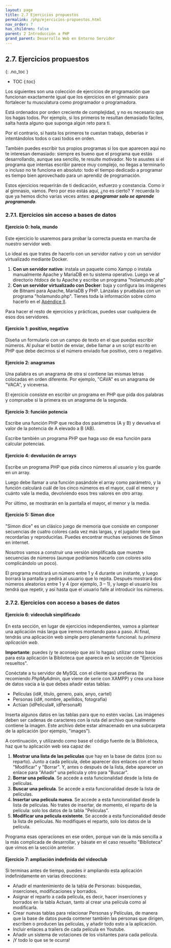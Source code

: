 ```yaml
---
layout: page
title: 2.7 Ejercicios propuestos
permalink: /php/ejercicios-propuestos.html
nav_order: 7
has_children: false
parent: 2 Introducción a PHP
grand_parent: Desarrollo Web en Entorno Servidor
---
```



## 2.7. Ejercicios propuestos
{: .no_toc }

- TOC
{:toc}

Los siguientes son una colección de ejercicios de programación que funcionan exactamente igual que los ejercicios en el gimnasio: para fortalecer tu musculatura como programador o programadora.

Está ordenados por orden creciente de complejidad, y no es necesario que los hagas todos. Por ejemplo, si los primeros te resultan demasiado fáciles, salta hasta alguno que suponga algún reto para ti.

Por el contrario, si hasta los primeros te cuestan trabajo, deberías ir intentándolos todos o casi todos en orden.

También puedes escribir tus propios programas si los que aparecen aquí no te interesan demasiado: siempre es bueno que el programa que estás desarrollando, aunque sea sencillo, te resulte motivador. No te asustes si el programa que intentas escribir parece muy complejo, no llegas a terminarlo o incluso no te funciona en absoluto: todo el tiempo dedicado a programar es tiempo bien aprovechado para un aprendiz de programación.

Estos ejercicios requerirán de ti dedicación, esfuerzo y constancia. Como ir al gimnasio, vamos. Pero por eso estás aquí, ¿no es cierto? Y recuerda lo que ya hemos dicho varias veces antes: ***a programar solo se aprende programando***.

### 2.7.1. Ejercicios sin acceso a bases de datos

#### Ejercicio 0: hola, mundo

Este ejercicio lo usaremos para probar la correcta puesta en marcha de nuestro servidor web. 

Lo ideal es que trates de hacerlo con un servidor nativo y con un servidor virtualizado mediante Docker.

1. **Con un servidor nativo**: instala un paquete como Xampp o instala manualmente Apache y MariaDB en tu sistema operativo. Luego ve al directorio *htdocs* de tu Apache y escribe un programa "holamundo.php"
2. **Con un servidor virtualizado con Docker**: baja y configura las imágenes de Bitnami para Apache, MariaDB y PHP. Lánzalas y pruébalas con un programa "holamundo.php". Tienes toda la información sobre cómo hacerlo en el [Apéndice II](/docs/dwes/_site/docker/).

Para hacer el resto de ejercicios y prácticas, puedes usar cualquiera de esos dos servidores.

#### Ejercicio 1: positivo, negativo

Diseña un formulario con un campo de texto en el que puedas escribir números. Al pulsar el botón de enviar, debe llamar a un script escrito en PHP que debe decirnos si el número enviado fue positivo, cero o negativo.

#### Ejercicio 2: anagramas

Una palabra es un anagrama de otra si contiene las mismas letras colocadas en orden diferente. Por ejemplo, "CAVA" es un anagrama de "VACA", y viceversa.

El ejercicio consiste en escribir un programa en PHP que pida dos palabras y compruebe si la primera es un anagrama de la segunda.

#### Ejercicio 3: función potencia

Escribe una función PHP que reciba dos parámetros (A y B) y devuelva el valor de la potencia de A elevado a B (AB). 

Escribe también un programa PHP que haga uso de esa función para calcular potencias.

#### Ejercicio 4: devolución de arrays

Escribe un programa PHP que pida cinco números al usuario y los guarde en un array. 

Luego debe llamar a una función pasándole el array como parámetro, y la función calculará cuál de los cinco números es el mayor, cuál el menor y cuánto vale la media, devolviendo esos tres valores en otro array. 

Por último, se mostrarán en la pantalla el mayor, el menor y la media.

#### Ejercicio 5: Simon dice

"Simon dice" es un clásico juego de memoria que consiste en componer secuencias de cuatro colores cada vez más largas, y el jugador tiene que recordarlas y reproducirlas. Puedes encontrar muchas versiones de Simon en internet.

Nosotros vamos a construir una versión simplificada que muestre secuencias de números (aunque podríamos hacerlo con colores sólo complicándolo un poco).

El programa mostrará un número entre 1 y 4 durante un instante, y luego borrará la pantalla y pedirá al usuario que lo repita. Después mostrará dos números aleatorios entre 1 y 4 (por ejemplo, 3 – 1), y luego el usuario los tendrá que repetir, y así hasta que el usuario falle al introducir los números.

### 2.7.2. Ejercicios con acceso a bases de datos

#### Ejercicio 6: videoclub simplificado

En esta sección, en lugar de ejercicios independientes, vamos a plantear una aplicación más larga que iremos montando paso a paso. Al final, tendrás una aplicación web simple pero plenamente funcional: *tu primera aplicación web*.

**Importante**: puedes (y te aconsejo que así lo hagas) utilizar como base para esta aplicación la Biblioteca que aparecía en la sección de "Ejercicios resueltos".

Conéctate a tu servidor de MySQL con el cliente que prefieras (te recomiendo *PhpMyAdmin*, que viene de serie con XAMPP) y crea una base de datos vacía a la que debes añadir estas tablas:

* Películas (id#, titulo, genero, pais, anyo, cartel)
* Personas (id#, nombre, apellidos, fotografia)
* Actúan (idPelicula#, idPersona#)

Inserta algunos datos en las tablas para que no estén vacías. Las imágenes deben ser cadenas de caracteres con la ruta del archivo que realmente contiene la imagen. Este archivo debe estar almacenado en una subcarpeta de la aplicación (por ejemplo, "images").

A continuación, y utilizando como base el código fuente de la Biblioteca, haz que tu aplicación web sea capaz de:

1. **Mostrar una lista de las películas** que hay en la base de datos (con su reparto). Junto a cada película, debe aparecer dos enlaces con el texto "Modificar" y "Borrar". Y, antes o después de la lista, debe aparecer un enlace para "Añadir" una película y otro para "Buscar".
2. **Borrar una película**. Se accede a esta funcionalidad desde la lista de películas.
3. **Buscar una película**. Se accede a esta funcionalidad desde la lista de películas.
4. **Insertar una película nueva**. Se accede a esta funcionalidad desde la lista de películas. No trates de insertar, de momento, el reparto de la película: solo los datos de la tabla "Películas".
5. **Modificar una película existente**. Se accede a esta funcionalidad desde la lista de películas. No modifiques el reparto, solo los datos de la película.

Programa esas operaciones en ese orden, porque van de la más sencilla a la más complicada de desarrollar, y básate en el caso resuelto "Biblioteca" que vimos en la sección anterior.

#### Ejercicio 7: ampliación indefinida del videoclub

Si terminas antes de tiempo, puedes ir ampliando esta aplicación indefinidamente en varias direcciones:

* Añadir el mantenimiento de la tabla de Personas: búsquedas, inserciones, modificaciones y borrados.
* Asignar el reparto a cada película, es decir, hacer inserciones y borrados en la tabla Actuan, tanto al crear una película como al modificarla.
* Crear nuevas tablas para relacionar Personas y Películas, de manera que la base de datos pueda contener también las personas que dirigen, escriben o producen las películas, y añadir todo esto a la aplicación.
* Incluir enlaces a trailers de cada película en Youtube.
* Añadir un sistema de votaciones de los visitantes para cada película.
* ¡Y todo lo que se te ocurra!